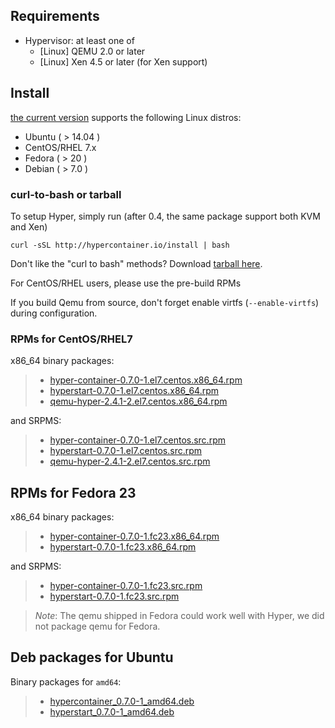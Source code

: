 ## Requirements

- Hypervisor: at least one of
  - [Linux] QEMU 2.0 or later
  - [Linux] Xen 4.5 or later (for Xen support)

## Install

[the current version](../../release_notes/latest.md) supports the following Linux distros:

- Ubuntu ( > 14.04 )
- CentOS/RHEL 7.x
- Fedora ( > 20 )
- Debian ( > 7.0 )

### curl-to-bash or tarball

To setup Hyper, simply run (after 0.4, the same package support both
  KVM and Xen)

    curl -sSL http://hypercontainer.io/install | bash

Don't like the "curl to bash" methods? Download [tarball here](http://hyper-install.s3.amazonaws.com/hyper-latest.tgz).

For CentOS/RHEL users, please use the pre-build RPMs

If you build Qemu from source, don't forget enable virtfs (`--enable-virtfs`) during configuration.

### RPMs for CentOS/RHEL7

x86_64 binary packages:

> - [hyper-container-0.7.0-1.el7.centos.x86_64.rpm](https://hypercontainer-install.s3.amazonaws.com/hyper-container-0.7.0-1.el7.centos.x86_64.rpm)
> -  [hyperstart-0.7.0-1.el7.centos.x86_64.rpm](https://hypercontainer-install.s3.amazonaws.com/hyperstart-0.7.0-1.el7.centos.x86_64.rpm)
> - [qemu-hyper-2.4.1-2.el7.centos.x86_64.rpm](https://hypercontainer-install.s3.amazonaws.com/qemu-hyper-2.4.1-2.el7.centos.x86_64.rpm)

and SRPMS:

> - [hyper-container-0.7.0-1.el7.centos.src.rpm](https://hypercontainer-install.s3.amazonaws.com/hyper-container-0.7.0-1.el7.centos.src.rpm)
> - [hyperstart-0.7.0-1.el7.centos.src.rpm](https://hypercontainer-install.s3.amazonaws.com/hyperstart-0.7.0-1.el7.centos.src.rpm)
> - [qemu-hyper-2.4.1-2.el7.centos.src.rpm](https://hypercontainer-install.s3.amazonaws.com/qemu-hyper-2.4.1-2.el7.centos.src.rpm)

## RPMs for Fedora 23

x86_64 binary packages:

> - [hyper-container-0.7.0-1.fc23.x86_64.rpm](https://hypercontainer-install.s3.amazonaws.com/hyper-container-0.7.0-1.fc23.x86_64.rpm)
> - [hyperstart-0.7.0-1.fc23.x86_64.rpm](https://hypercontainer-install.s3.amazonaws.com/hyperstart-0.7.0-1.fc23.x86_64.rpm)

and SRPMS:

> - [hyper-container-0.7.0-1.fc23.src.rpm](https://hypercontainer-install.s3.amazonaws.com/hyper-container-0.7.0-1.fc23.src.rpm)
> - [hyperstart-0.7.0-1.fc23.src.rpm](https://hypercontainer-install.s3.amazonaws.com/hyperstart-0.7.0-1.fc23.src.rpm)

> *Note*: The qemu shipped in Fedora could work well with Hyper, we did not package qemu for Fedora.

## Deb packages for Ubuntu

Binary packages for `amd64`:

> - [hypercontainer_0.7.0-1_amd64.deb](https://s3-us-west-1.amazonaws.com/hypercontainer-install/hypercontainer_0.7.0-1_amd64.deb)
> - [hyperstart_0.7.0-1_amd64.deb](https://s3-us-west-1.amazonaws.com/hypercontainer-install/hyperstart_0.7.0-1_amd64.deb)
